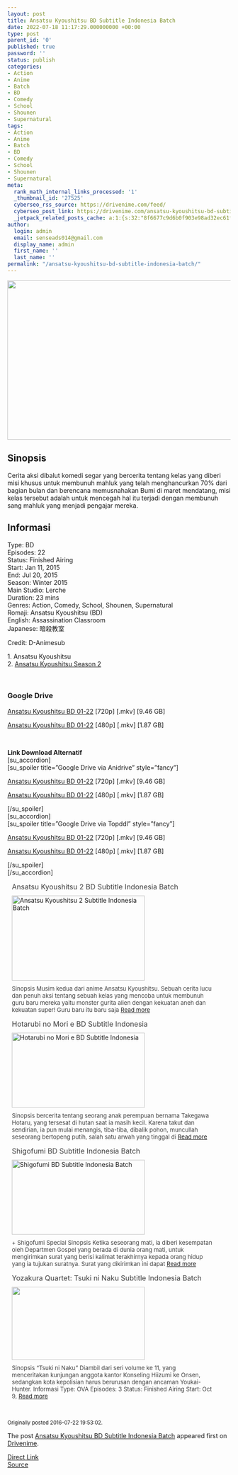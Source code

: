 ```yaml
---
layout: post
title: Ansatsu Kyoushitsu BD Subtitle Indonesia Batch
date: 2022-07-18 11:17:29.000000000 +00:00
type: post
parent_id: '0'
published: true
password: ''
status: publish
categories:
- Action
- Anime
- Batch
- BD
- Comedy
- School
- Shounen
- Supernatural
tags:
- Action
- Anime
- Batch
- BD
- Comedy
- School
- Shounen
- Supernatural
meta:
  rank_math_internal_links_processed: '1'
  _thumbnail_id: '27525'
  cyberseo_rss_source: https://drivenime.com/feed/
  cyberseo_post_link: https://drivenime.com/ansatsu-kyoushitsu-bd-subtitle-indonesia-batch/
  _jetpack_related_posts_cache: a:1:{s:32:"8f6677c9d6b0f903e98ad32ec61f8deb";a:2:{s:7:"expires";i:1658281557;s:7:"payload";a:3:{i:0;a:1:{s:2:"id";i:27522;}i:1;a:1:{s:2:"id";i:27520;}i:2;a:1:{s:2:"id";i:27356;}}}}
author:
  login: admin
  email: senseads014@gmail.com
  display_name: admin
  first_name: ''
  last_name: ''
permalink: "/ansatsu-kyoushitsu-bd-subtitle-indonesia-batch/"
---
```

<div class="separator" style="clear: both; text-align: center;"><img class="alignnone" src="{{ site.baseurl }}/assets/2022/07/Ansatsu-Kyoushitsu-BD-Subtitle-Indonesia.jpg" width="640" height="360" border="0" /></div>
<h2>Sinopsis</h2>
<p>Cerita aksi dibalut komedi segar yang bercerita tentang kelas yang diberi misi khusus untuk membunuh mahluk yang telah menghancurkan 70% dari bagian bulan dan berencana memusnahakan Bumi di maret mendatang, misi kelas tersebut adalah untuk mencegah hal itu terjadi dengan membunuh sang mahluk yang menjadi pengajar mereka.</p>
<h2>Informasi</h2>
<p>Type: BD<br />
Episodes: 22<br />
Status: Finished Airing<br />
Start: Jan 11, 2015<br />
End: Jul 20, 2015<br />
Season: Winter 2015<br />
Main Studio: Lerche<br />
Duration: 23 mins<br />
Genres: Action, Comedy, School, Shounen, Supernatural<br />
Romaji: Ansatsu Kyoushitsu (BD)<br />
English: Assassination Classroom<br />
Japanese: 暗殺教室</p>
<p>Credit: D-Animesub</p>
<p>1. Ansatsu Kyoushitsu<br />
2. <a href="http://drivenime.com/ansatsu-kyoushitsu-2-subtitle-indonesia-batch/">Ansatsu Kyoushitsu Season 2</a></p>
<p>&nbsp;</p>
<h3>Google Drive</h3>
<p><a href="https://drive.google.com/open?id=0B8VSs7HglVRydTNaSlpQdThxWmc" class="broken_link">Ansatsu Kyoushitsu BD 01-22</a> [720p] [.mkv] [9.46 GB]</p>
<p><a href="https://drive.google.com/open?id=0B8VSs7HglVRyR0U4UXBvOWZHSGM" class="broken_link">Ansatsu Kyoushitsu BD 01-22</a> [480p] [.mkv] [1.87 GB]</p>
<p>&nbsp;</p>
<p><strong>Link Download Alternatif</strong><br />
[su_accordion]<br />
[su_spoiler title=&#8221;Google Drive via Anidrive&#8221; style=&#8221;fancy&#8221;]</p>
<p><a href="http://anidrive.org/drivenime-a-nsts-kyuhts-bd-720p-rar/">Ansatsu Kyoushitsu BD 01-22</a> [720p] [.mkv] [9.46 GB]</p>
<p><a href="http://anidrive.org/drivenime-a-nsts-kyuhts-bd-480p-rar/">Ansatsu Kyoushitsu BD 01-22</a> [480p] [.mkv] [1.87 GB]</p>
<p>[/su_spoiler]<br />
[su_accordion]<br />
[su_spoiler title=&#8221;Google Drive via Topddl&#8221; style=&#8221;fancy&#8221;]</p>
<p><a href="http://topddl.net/file/drivenime-a-nsts-kyuhts-bd-720p.rar">Ansatsu Kyoushitsu BD 01-22</a> [720p] [.mkv] [9.46 GB]</p>
<p><a href="http://topddl.net/file/drivenime-a-nsts-kyuhts-bd-480p.rar">Ansatsu Kyoushitsu BD 01-22</a> [480p] [.mkv] [1.87 GB]</p>
<p>[/su_spoiler]<br />
[/su_accordion]</p>
<div class="related-post grid">
<div class="post-list ">
<div class="item"> <a class="title post_title" href="https://drivenime.com/ansatsu-kyoushitsu-2-subtitle-indonesia-batch/"> Ansatsu Kyoushitsu 2 BD Subtitle Indonesia Batch </a>
<div class="thumb post_thumb"> <a href="https://drivenime.com/ansatsu-kyoushitsu-2-subtitle-indonesia-batch/"> <img width="300" height="192" src="{{ site.baseurl }}/assets/2022/07/Ansatsu-Kyoushitsu-2-Subtitle-Indonesia-Batch-300x192.jpg" class="attachment-medium size-medium wp-post-image" alt="Ansatsu Kyoushitsu 2 Subtitle Indonesia Batch" srcset="https://drivenime.com/wp-content/uploads/2016/07/Ansatsu-Kyoushitsu-2-Subtitle-Indonesia-Batch-300x192.jpg 300w, https://drivenime.com/wp-content/uploads/2016/07/Ansatsu-Kyoushitsu-2-Subtitle-Indonesia-Batch.jpg 640w" sizes="(max-width: 300px) 100vw, 300px" /> </a> </div>
<p class="excerpt post_excerpt"> Sinopsis Musim kedua dari anime Ansatsu Kyoushitsu. Sebuah cerita lucu dan penuh aksi tentang sebuah kelas yang mencoba untuk membunuh guru baru mereka yaitu monster gurita alien dengan kekuatan aneh dan kekuatan super! Guru baru itu baru saja <a class="read-more" href="https://drivenime.com/ansatsu-kyoushitsu-2-subtitle-indonesia-batch/"> Read more</a> </p>
</p></div>
<div class="item"> <a class="title post_title" href="https://drivenime.com/hotarubi-no-mori-e-bd-subtitle-indonesia-1/"> Hotarubi no Mori e BD Subtitle Indonesia </a>
<div class="thumb post_thumb"> <a href="https://drivenime.com/hotarubi-no-mori-e-bd-subtitle-indonesia-1/"> <img width="300" height="169" src="{{ site.baseurl }}/assets/2022/07/Hotarubi-no-Mori-e-BD-Subtitle-Indonesia-300x169.jpg" class="attachment-medium size-medium wp-post-image" alt="Hotarubi no Mori e BD Subtitle Indonesia" srcset="https://drivenime.com/wp-content/uploads/2017/08/Hotarubi-no-Mori-e-BD-Subtitle-Indonesia-300x169.jpg 300w, https://drivenime.com/wp-content/uploads/2017/08/Hotarubi-no-Mori-e-BD-Subtitle-Indonesia-768x432.jpg 768w, https://drivenime.com/wp-content/uploads/2017/08/Hotarubi-no-Mori-e-BD-Subtitle-Indonesia-1024x576.jpg 1024w, https://drivenime.com/wp-content/uploads/2017/08/Hotarubi-no-Mori-e-BD-Subtitle-Indonesia-150x84.jpg 150w, https://drivenime.com/wp-content/uploads/2017/08/Hotarubi-no-Mori-e-BD-Subtitle-Indonesia.jpg 1280w" sizes="(max-width: 300px) 100vw, 300px" /> </a> </div>
<p class="excerpt post_excerpt"> Sinopsis bercerita tentang seorang anak perempuan bernama Takegawa Hotaru, yang tersesat di hutan saat ia masih kecil. Karena takut dan sendirian, ia pun mulai menangis, tiba-tiba, dibalik pohon, muncullah seseorang bertopeng putih, salah satu arwah yang tinggal di <a class="read-more" href="https://drivenime.com/hotarubi-no-mori-e-bd-subtitle-indonesia-1/"> Read more</a> </p>
</p></div>
<div class="item"> <a class="title post_title" href="https://drivenime.com/shigofumi-bd-subtitle-indonesia-batch-1/"> Shigofumi BD Subtitle Indonesia Batch </a>
<div class="thumb post_thumb"> <a href="https://drivenime.com/shigofumi-bd-subtitle-indonesia-batch-1/"> <img width="300" height="169" src="{{ site.baseurl }}/assets/2022/07/Shigofumi-BD-Subtitle-Indonesia-Batch-300x169.jpg" class="attachment-medium size-medium wp-post-image" alt="Shigofumi BD Subtitle Indonesia Batch" srcset="https://drivenime.com/wp-content/uploads/2016/10/Shigofumi-BD-Subtitle-Indonesia-Batch-300x169.jpg 300w, https://drivenime.com/wp-content/uploads/2016/10/Shigofumi-BD-Subtitle-Indonesia-Batch-150x84.jpg 150w, https://drivenime.com/wp-content/uploads/2016/10/Shigofumi-BD-Subtitle-Indonesia-Batch.jpg 533w" sizes="(max-width: 300px) 100vw, 300px" /> </a> </div>
<p class="excerpt post_excerpt"> + Shigofumi Special Sinopsis Ketika seseorang mati, ia diberi kesempatan oleh Departmen Gospel yang berada di dunia orang mati, untuk mengirimkan surat yang berisi kalimat terakhirnya kepada orang hidup yang ia tujukan suratnya. Surat yang dikirimkan ini dapat <a class="read-more" href="https://drivenime.com/shigofumi-bd-subtitle-indonesia-batch-1/"> Read more</a> </p>
</p></div>
<div class="item"> <a class="title post_title" href="https://drivenime.com/yozakura-quartet-tsuki-ni-naku-subtitle-indonesia-batch-1/"> Yozakura Quartet: Tsuki ni Naku Subtitle Indonesia Batch </a>
<div class="thumb post_thumb"> <a href="https://drivenime.com/yozakura-quartet-tsuki-ni-naku-subtitle-indonesia-batch-1/"> <img width="300" height="165" src="{{ site.baseurl }}/assets/2022/07/Yozakura-Quartet-Tsuki-ni-Naku-Subtitle-Indonesia-Batch-300x165.jpg" class="attachment-medium size-medium wp-post-image" alt="" srcset="https://drivenime.com/wp-content/uploads/2019/12/Yozakura-Quartet-Tsuki-ni-Naku-Subtitle-Indonesia-Batch-300x165.jpg 300w, https://drivenime.com/wp-content/uploads/2019/12/Yozakura-Quartet-Tsuki-ni-Naku-Subtitle-Indonesia-Batch-768x424.jpg 768w, https://drivenime.com/wp-content/uploads/2019/12/Yozakura-Quartet-Tsuki-ni-Naku-Subtitle-Indonesia-Batch-150x83.jpg 150w, https://drivenime.com/wp-content/uploads/2019/12/Yozakura-Quartet-Tsuki-ni-Naku-Subtitle-Indonesia-Batch.jpg 981w" sizes="(max-width: 300px) 100vw, 300px" /> </a> </div>
<p class="excerpt post_excerpt"> Sinopsis “Tsuki ni Naku” Diambil dari seri volume ke 11, yang menceritakan kunjungan anggota kantor Konseling Hiizumi ke Onsen, sedangkan kota kepolisian harus berurusan dengan ancaman Youkai-Hunter. Informasi Type: OVA Episodes: 3 Status: Finished Airing Start: Oct 9, <a class="read-more" href="https://drivenime.com/yozakura-quartet-tsuki-ni-naku-subtitle-indonesia-batch-1/"> Read more</a> </p>
</p></div>
</p></div>
<p> <script> </script><br />
<style> .related-post{} .related-post .post-list{ text-align:left; } .related-post .post-list .item{ margin:10px; padding:0px; } .related-post .headline{ font-size:18px !important; color:#999999 !important; } .related-post .post-list .item .post_title{ font-size:16px; color:#3f3f3f; margin:10px 0px; padding:0px; display: block; text-decoration: none; } .related-post .post-list .item .post_thumb{ max-height:220px; margin:10px 0px; padding:0px; display: block; } .related-post .post-list .item .post_excerpt{ font-size:13px; color:#3f3f3f; margin:10px 0px; padding:0px; display: block; text-decoration: none; } @media only screen and (min-width: 1024px ){ .related-post .post-list .item{ width: 45%; } } @media only screen and ( min-width: 768px ) and ( max-width: 1023px ) { .related-post .post-list .item{ width: 90%; } } @media only screen and ( min-width: 0px ) and ( max-width: 767px ){ .related-post .post-list .item{ width: 90%; } } </style>
</p></div>
<p id="rop"><small>Originally posted 2016-07-22 19:53:02. </small></p>
<p>The post <a rel="nofollow" href="https://drivenime.com/ansatsu-kyoushitsu-bd-subtitle-indonesia-batch/">Ansatsu Kyoushitsu BD Subtitle Indonesia Batch</a> appeared first on <a rel="nofollow" href="https://drivenime.com">Drivenime</a>.</p>
<link rel="stylesheet" href="https://cdnjs.cloudflare.com/ajax/libs/font-awesome/4.7.0/css/font-awesome.min.css" />
<div class="divbtn"> <a href="https://handymansurrender.com/fihup8buzv?key=94550f7ce39444073321dde3b8782f97" class="btn"><i class="fa fa-download"></i> Direct Link</a> <br /><a href="https://drivenime.com/ansatsu-kyoushitsu-bd-subtitle-indonesia-batch/">Source</a> </div>
